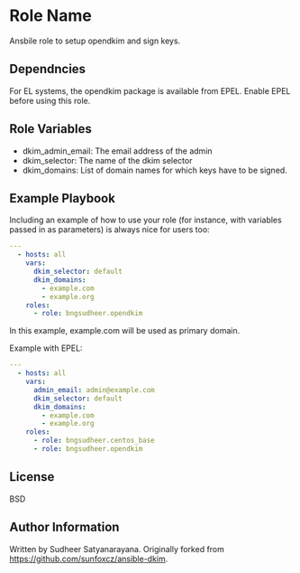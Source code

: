 Role Name
=========

Ansbile role to setup opendkim and sign keys.

Dependncies
------------
For EL systems, the opendkim package is available from EPEL. Enable EPEL before
using this role.

Role Variables
--------------
  - dkim_admin_email: The email address of the admin
  - dkim_selector: The name of the dkim selector
  - dkim_domains: List of domain names for which keys have to be signed.

Example Playbook
----------------

Including an example of how to use your role (for instance, with variables passed in as parameters) is always nice for users too:

```yaml
---
  - hosts: all
    vars:
      dkim_selector: default
      dkim_domains:
        - example.com
        - example.org
    roles:
      - role: bngsudheer.opendkim
```
In this example, example.com will be used as primary domain.

Example with EPEL:
```yaml
---
  - hosts: all
    vars:
      admin_email: admin@example.com
      dkim_selector: default
      dkim_domains:
        - example.com
        - example.org
    roles:
      - role: bngsudheer.centos_base
      - role: bngsudheer.opendkim
```

License
-------
BSD

Author Information
------------------
Written by Sudheer Satyanarayana. Originally forked from https://github.com/sunfoxcz/ansible-dkim.

